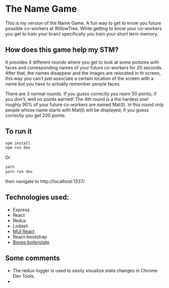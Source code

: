 # The Name Game

This is my version of the Name Game. A fun way to get to know you future possible co-workers at WillowTree. While getting to know your co-workers you get to train your brain! specifically you train your short term memory. 

## How does this game help my STM?
It provides 4 different rounds where you get to look at some pictures with faces and corresponding names of your future co-workers for 20 seconds. After that, the names disappear and the images are relocated in th screen, this way you can't just associate a certain location of the screen with a name but you have to actually remember people faces. 

There are 3 normal rounds. If you guess correctly you rearn 50 points, if you don't, well no points earned!
The 4th round is a the hardest one! roughly 90% of your future co-workers are named Mat(t). In this round only people whose name starts with Mat(t) will be displayed, if you guess correctly you get 200 points.

## To run it

```sh
npm install
npm run dev
```
Or

```sh
yarn
yarn run dev
```

then navigate to http://localhost:1337/

## Technologies used:

* Express
* React
* Redux
* Lodash
* [MUI React](https://www.muicss.com/docs/v1/react/introduction)
* React-bootstrap
* [Bones boilerplate](https://github.com/lolakiller/bones)

## Some comments

* The redux-logger is used to easily visualize state changes in Chrome Dev Tools.
* 

